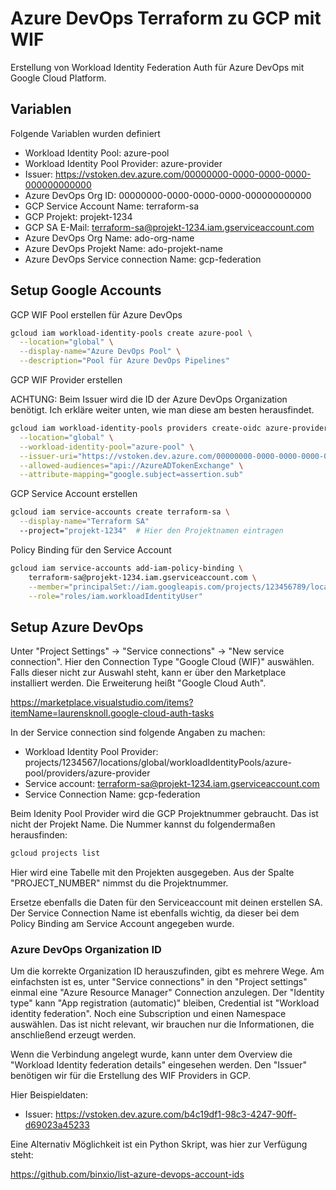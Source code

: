 # Azure DevOps Terraform zu GCP mit WIF

Erstellung von Workload Identity Federation Auth für Azure DevOps mit Google Cloud Platform.

## Variablen

Folgende Variablen wurden definiert

* Workload Identity Pool: azure-pool
* Workload Identity Pool Provider: azure-provider
* Issuer: https://vstoken.dev.azure.com/00000000-0000-0000-0000-000000000000
* Azure DevOps Org ID: 00000000-0000-0000-0000-000000000000
* GCP Service Account Name: terraform-sa
* GCP Projekt: projekt-1234
* GCP SA E-Mail: terraform-sa@projekt-1234.iam.gserviceaccount.com
* Azure DevOps Org Name: ado-org-name
* Azure DevOps Projekt Name: ado-projekt-name
* Azure DevOps Service connection Name: gcp-federation

## Setup Google Accounts

GCP WIF Pool erstellen für Azure DevOps

```bash
gcloud iam workload-identity-pools create azure-pool \
  --location="global" \
  --display-name="Azure DevOps Pool" \
  --description="Pool für Azure DevOps Pipelines"
```

GCP WIF Provider erstellen

ACHTUNG: Beim Issuer wird die ID der Azure DevOps Organization benötigt. Ich erkläre weiter unten, wie man diese am besten herausfindet.

```bash
gcloud iam workload-identity-pools providers create-oidc azure-provider \
  --location="global" \
  --workload-identity-pool="azure-pool" \
  --issuer-uri="https://vstoken.dev.azure.com/00000000-0000-0000-0000-000000000000" \
  --allowed-audiences="api://AzureADTokenExchange" \
  --attribute-mapping="google.subject=assertion.sub"
```

GCP Service Account erstellen

```bash
gcloud iam service-accounts create terraform-sa \
  --display-name="Terraform SA"
  --project="projekt-1234"  # Hier den Projektnamen eintragen
```

Policy Binding für den Service Account

```bash
gcloud iam service-accounts add-iam-policy-binding \
    terraform-sa@projekt-1234.iam.gserviceaccount.com \
    --member="principalSet://iam.googleapis.com/projects/123456789/locations/global/workloadIdentityPools/azure-pool/attribute.subject/sc://ado-org-name/ado-projekt-name/gcp-federation" \
    --role="roles/iam.workloadIdentityUser"
```

## Setup Azure DevOps

Unter "Project Settings" -> "Service connections" -> "New service connection". Hier den Connection Type "Google Cloud (WIF)" auswählen. Falls dieser nicht zur Auswahl steht, kann er über den Marketplace installiert werden. Die Erweiterung heißt "Google Cloud Auth".

https://marketplace.visualstudio.com/items?itemName=laurensknoll.google-cloud-auth-tasks

In der Service connection sind folgende Angaben zu machen:

* Workload Identity Pool Provider: projects/1234567/locations/global/workloadIdentityPools/azure-pool/providers/azure-provider
* Service account: terraform-sa@projekt-1234.iam.gserviceaccount.com
* Service Connection Name: gcp-federation

Beim Idenity Pool Provider wird die GCP Projektnummer gebraucht. Das ist nicht der Projekt Name. Die Nummer kannst du folgendermaßen herausfinden:

```bash
gcloud projects list
```

Hier wird eine Tabelle mit den Projekten ausgegeben. Aus der Spalte "PROJECT_NUMBER" nimmst du die Projektnummer.

Ersetze ebenfalls die Daten für den Serviceaccount mit deinen erstellen SA. Der Service Connection Name ist ebenfalls wichtig, da dieser bei dem Policy Binding am Service Account angegeben wurde.

### Azure DevOps Organization ID

Um die korrekte Organization ID herauszufinden, gibt es mehrere Wege. Am einfachsten ist es, unter "Service connections" in den "Project settings" einmal eine "Azure Resource Manager" Connection anzulegen. Der "Identity type" kann "App registration (automatic)" bleiben, Credential ist "Workload identity federation". Noch eine Subscription und einen Namespace auswählen. Das ist nicht relevant, wir brauchen nur die Informationen, die anschließend erzeugt werden.

Wenn die Verbindung angelegt wurde, kann unter dem Overview die "Workload Identity federation details" eingesehen werden. Den "Issuer" benötigen wir für die Erstellung des WIF Providers in GCP.

Hier Beispieldaten:

* Issuer: https://vstoken.dev.azure.com/b4c19df1-98c3-4247-90ff-d69023a45233

Eine Alternativ Möglichkeit ist ein Python Skript, was hier zur Verfügung steht:

https://github.com/binxio/list-azure-devops-account-ids
